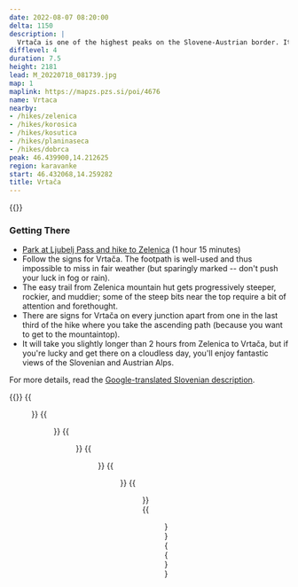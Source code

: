 ```yaml
---
date: 2022-08-07 08:20:00
delta: 1150
description: |
  Vrtača is one of the highest peaks on the Slovene-Austrian border. It's a bit off the beaten trail -- you'll be able to enjoy a few quiet moments, but it takes quite a while to get there regardless of where you start.
difflevel: 4
duration: 7.5
height: 2181
lead: M_20220718_081739.jpg
map: 1
maplink: https://mapzs.pzs.si/poi/4676
name: Vrtaca
nearby:
- /hikes/zelenica
- /hikes/korosica
- /hikes/kosutica
- /hikes/planinaseca
- /hikes/dobrca
peak: 46.439900,14.212625
region: karavanke
start: 46.432068,14.259282
title: Vrtača
---
```

{{<hike-details description="yes">}}

### Getting There

* [Park at Ljubelj Pass and hike to Zelenica](../zelenica) (1 hour 15 minutes)
* Follow the signs for Vrtača. The footpath is well-used and thus impossible to miss in fair weather (but sparingly marked -- don't push your luck in fog or rain).
* The easy trail from Zelenica mountain hut gets progressively steeper, rockier, and muddier; some of the steep bits near the top require a bit of attention and forethought.
* There are signs for Vrtača on every junction apart from one in the last third of the hike where you take the ascending path (because you want to get to the mountaintop).
* It will take you slightly longer than 2 hours from Zelenica to Vrtača, but if you're lucky and get there on a cloudless day, you'll enjoy fantastic views of the Slovenian and Austrian Alps.

For more details, read the [Google-translated Slovenian description](https://sloveniahiking-rocks.translate.goog/hikes/vrtaca/?_x_tr_sl=sl&_x_tr_tl=en&_x_tr_hl=en-US).

{{<gallery>}}
{{<figure src="M_20220718_081115.jpg">}}
{{<figure src="M_20220718_091057.jpg">}}
{{<figure src="M_20220718_092830.jpg">}}
{{<figure src="M_20220718_092833.jpg">}}
{{<figure src="M_20220718_095555.jpg">}}
{{<figure src="M_20220718_101058.jpg">}}
{{<figure src="M_20220718_101157.jpg">}}
{{</gallery>}}

